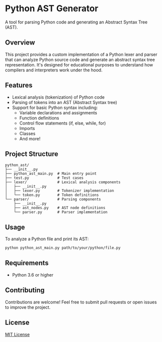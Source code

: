 # Python AST Generator

A tool for parsing Python code and generating an Abstract Syntax Tree (AST).

## Overview

This project provides a custom implementation of a Python lexer and parser that can analyze Python source code and generate an abstract syntax tree representation. It's designed for educational purposes to understand how compilers and interpreters work under the hood.

## Features

- Lexical analysis (tokenization) of Python code
- Parsing of tokens into an AST (Abstract Syntax tree)
- Support for basic Python syntax including:
  - Variable declarations and assignments
  - Function definitions
  - Control flow statements (if, else, while, for)
  - Imports
  - Classes
  - And more!

## Project Structure

```
python_ast/
├── __init__.py
├── python_ast_main.py  # Main entry point
├── test.py             # Test cases
├── lexer/              # Lexical analysis components
│   ├── __init__.py
│   ├── lexer.py        # Tokenizer implementation
│   └── token.py        # Token definitions
└── parser/             # Parsing components
    ├── __init__.py
    ├── ast_nodes.py    # AST node definitions
    └── parser.py       # Parser implementation
```

## Usage

To analyze a Python file and print its AST:

```bash
python python_ast_main.py path/to/your/python/file.py
```

## Requirements

- Python 3.6 or higher

## Contributing

Contributions are welcome! Feel free to submit pull requests or open issues to improve the project.

## License

[MIT License](LICENSE)

